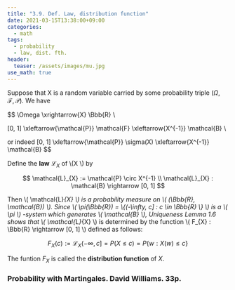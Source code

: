 ```yaml
---
title: "3.9. Def. Law, distribution function"
date: 2021-03-15T13:38:00+09:00
categories:
  - math
tags:
  - probability 
  - law, dist. fth.
header:
  teaser: /assets/images/mu.jpg
use_math: true
---
```


Suppose that X is a random variable carried by some probability triple $(\Omega, \mathcal{F}, \mathcal{P})$. We have

$$ 
\Omega \xrightarrow{X} \Bbb{R} \\

[0, 1] \xleftarrow{\mathcal{P}} \mathcal{F} \xleftarrow{X^{-1}} \mathcal{B} \\

or indeed [0, 1] \xleftarrow{\mathcal{P}} \sigma(X) \xleftarrow{X^{-1}} \mathcal{B}
$$

Define the **law** $\mathcal{L}_{X}$ of \\(X \\) by

$$
\mathcal{L}_{X} := \mathcal{P} \circ X^{-1} \\ 
\mathcal{L}_{X} : \mathcal{B} \rightarrow [0, 1]
$$

Then \\( \mathcal{L}_{X} \\) is a probability measure on \\( (\Bbb{R}, \mathcal{B}) \\). Since \\( 
\pi(\Bbb{R}) = \\{(-\infty, c] : c \in \Bbb{R} \\} \\) is a \\( \pi \\) -system which generates \\( \mathcal{B} \\), Uniqueness Lemma 1.6 shows that \\( \mathcal{L}_{X} \\) is determined by the function \\( F_{X} : \Bbb{R} \rightarrow [0, 1] \\) defined as follows:

$$
F_{X}(c) := \mathcal{L}_{X}(-\infty, c] = P(X \leq c) = P \{w : X(w) \leq c \} 
$$

The funtion $F_{X}$ is called the **distribution function** of $X$.

### Probability with Martingales. David Williams. 33p.  